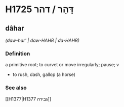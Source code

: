 # H1725 דָּהַר / דהר

## dâhar

_(daw-har' | daw-HAHR | da-HAHR)_

### Definition

a primitive root; to curvet or move irregularly; pause; v

- to rush, dash, gallop (a horse)

### See also

[[H1377|H1377 גבירה]]
